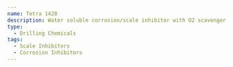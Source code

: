 ```yaml
---
name: Tetra 1428
description: Water soluble corrosion/scale inhibitor with O2 scavenger for water-based muds
type:
  - Drilling Chemicals
tags:
  - Scale Inhibitors
  - Corrosion Inhibitors
---
```

